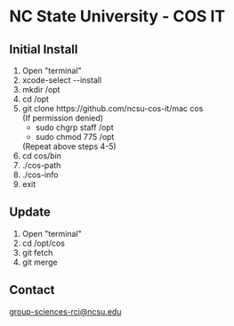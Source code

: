 # NC State University - COS IT
## Initial Install
<ol>
 <li>Open "terminal"</li>
 <li>xcode-select --install</li>
 <li>mkdir /opt</li>
 <li>cd /opt</li>
 <li>git clone https://github.com/ncsu-cos-it/mac cos<br>
 (If permission denied)<br>
   <ul>
   <li>sudo chgrp staff /opt</li>
   <li>sudo chmod 775 /opt</li>
   </ul>
  (Repeat above steps 4-5)</li>
 <li>cd cos/bin</li>
 <li>./cos-path</li>
 <li>./cos-info</li>
 <li>exit</li>
</ol>

## Update 
<ol>
 <li>Open "terminal"</li>
 <li>cd /opt/cos</li>
 <li>git fetch</li>
 <li>git merge</li>
</ol>

## Contact
<a href="mailto:group-sciences-rci@ncsu.edu">group-sciences-rci@ncsu.edu</a><br>
